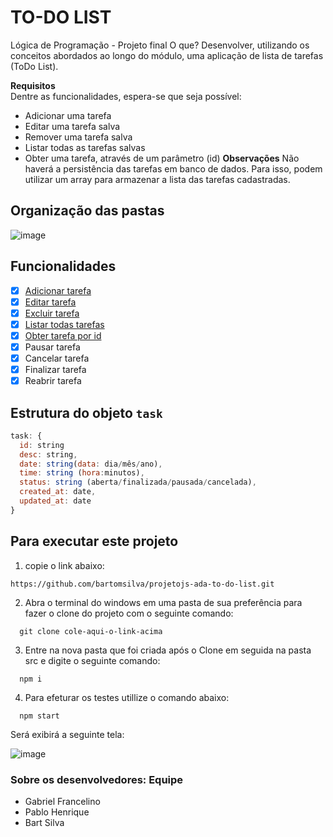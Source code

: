 # TO-DO LIST
Lógica de Programação - Projeto final
O que?
Desenvolver, utilizando os conceitos abordados ao longo do módulo, uma aplicação de lista de tarefas (ToDo List).

**Requisitos**<br/>
Dentre as funcionalidades, espera-se que seja possível:

- Adicionar uma tarefa
- Editar uma tarefa salva
- Remover uma tarefa salva
- Listar todas as tarefas salvas
- Obter uma tarefa, através de um parâmetro (id)
**Observações**
Não haverá a persistência das tarefas em banco de dados. Para isso, podem utilizar um array para armazenar a lista das tarefas cadastradas.

## Organização das pastas
![image](https://github.com/bartomsilva/projetojs-ada-to-do-list/assets/106079184/7f86d303-57eb-4a43-80e7-493d21acd135)

## Funcionalidades
- [x] <a href="https://github.com/bartomsilva/projetojs-ada-to-do-list/blob/main/src/task/addTask.js">Adicionar tarefa</a>
- [x] <a href="https://github.com/bartomsilva/projetojs-ada-to-do-list/blob/main/src/task/editTask.js">Editar tarefa</a>
- [x] <a href="https://github.com/bartomsilva/projetojs-ada-to-do-list/blob/main/src/task/deleteTask.js">Excluir tarefa</a>
- [x] <a href="https://github.com/bartomsilva/projetojs-ada-to-do-list/blob/main/src/task/listTasks.js" >Listar todas tarefas</a>
- [x] <a href="https://github.com/bartomsilva/projetojs-ada-to-do-list/blob/main/src/task/getTask.js">Obter tarefa por id</a>
- [x] Pausar tarefa
- [x] Cancelar tarefa
- [x] Finalizar tarefa
- [x] Reabrir tarefa
      
## Estrutura do objeto `task`
~~~javascript
task: {
  id: string 
  desc: string,
  date: string(data: dia/mês/ano),
  time: string (hora:minutos),
  status: string (aberta/finalizada/pausada/cancelada),
  created_at: date,
  updated_at: date
}
~~~

## Para executar este projeto 
1) copie o link abaixo:
```
https://github.com/bartomsilva/projetojs-ada-to-do-list.git
``` 
2) Abra o terminal do windows em uma pasta de sua preferência para fazer o clone do projeto com o seguinte comando:
```
  git clone cole-aqui-o-link-acima
```
3) Entre na nova pasta que foi criada após o Clone em seguida na pasta src e digite o seguinte comando:
```
  npm i
````  
4) Para efeturar os testes utillize o comando abaixo:
```
  npm start
```
Será exibirá a seguinte tela:<br>

![image](https://github.com/bartomsilva/projetojs-ada-to-do-list/assets/106079184/7cdebe4a-2323-4e25-839a-46cd13bf195b)





### Sobre os desenvolvedores: Equipe

- Gabriel Francelino
- Pablo Henrique
- Bart Silva

